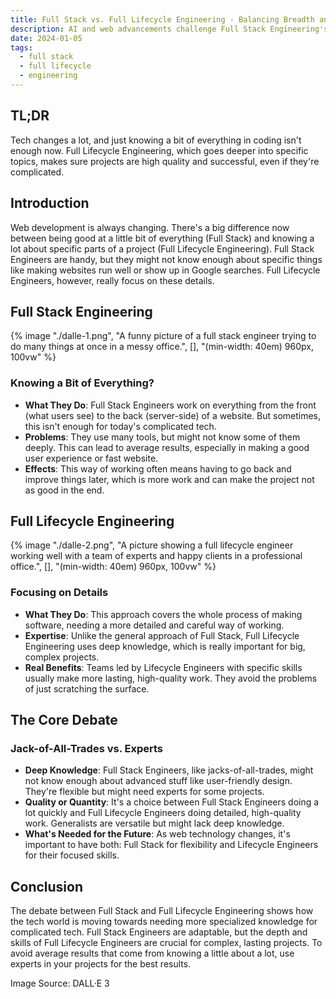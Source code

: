 ```yaml
---
title: Full Stack vs. Full Lifecycle Engineering - Balancing Breadth and Depth
description: AI and web advancements challenge Full Stack Engineering's breadth over depth, leading to subpar outcomes. Full Lifecycle Engineering's focus on expertise ensures quality, especially in AI and complex projects.
date: 2024-01-05
tags:
  - full stack
  - full lifecycle
  - engineering
---
```


## TL;DR

Tech changes a lot, and just knowing a bit of everything in coding isn't enough now. Full Lifecycle Engineering, which goes deeper into specific topics, makes sure projects are high quality and successful, even if they're complicated.

## Introduction

Web development is always changing. There's a big difference now between being good at a little bit of everything (Full Stack) and knowing a lot about specific parts of a project (Full Lifecycle Engineering). Full Stack Engineers are handy, but they might not know enough about specific things like making websites run well or show up in Google searches. Full Lifecycle Engineers, however, really focus on these details.

## Full Stack Engineering

{% image "./dalle-1.png", "A funny picture of a full stack engineer trying to do many things at once in a messy office.", [], "(min-width: 40em) 960px, 100vw" %}

### Knowing a Bit of Everything?

- **What They Do**: Full Stack Engineers work on everything from the front (what users see) to the back (server-side) of a website. But sometimes, this isn't enough for today's complicated tech.
- **Problems**: They use many tools, but might not know some of them deeply. This can lead to average results, especially in making a good user experience or fast website.
- **Effects**: This way of working often means having to go back and improve things later, which is more work and can make the project not as good in the end.

## Full Lifecycle Engineering

{% image "./dalle-2.png", "A picture showing a full lifecycle engineer working well with a team of experts and happy clients in a professional office.", [], "(min-width: 40em) 960px, 100vw" %}

### Focusing on Details

- **What They Do**: This approach covers the whole process of making software, needing a more detailed and careful way of working.
- **Expertise**: Unlike the general approach of Full Stack, Full Lifecycle Engineering uses deep knowledge, which is really important for big, complex projects.
- **Real Benefits**: Teams led by Lifecycle Engineers with specific skills usually make more lasting, high-quality work. They avoid the problems of just scratching the surface.

## The Core Debate

### Jack-of-All-Trades vs. Experts

- **Deep Knowledge**: Full Stack Engineers, like jacks-of-all-trades, might not know enough about advanced stuff like user-friendly design. They're flexible but might need experts for some projects.
- **Quality or Quantity**: It's a choice between Full Stack Engineers doing a lot quickly and Full Lifecycle Engineers doing detailed, high-quality work. Generalists are versatile but might lack deep knowledge.
- **What's Needed for the Future**: As web technology changes, it's important to have both: Full Stack for flexibility and Lifecycle Engineers for their focused skills.

## Conclusion

The debate between Full Stack and Full Lifecycle Engineering shows how the tech world is moving towards needing more specialized knowledge for complicated tech. Full Stack Engineers are adaptable, but the depth and skills of Full Lifecycle Engineers are crucial for complex, lasting projects. To avoid average results that come from knowing a little about a lot, use experts in your projects for the best results.

Image Source: DALL·E 3
